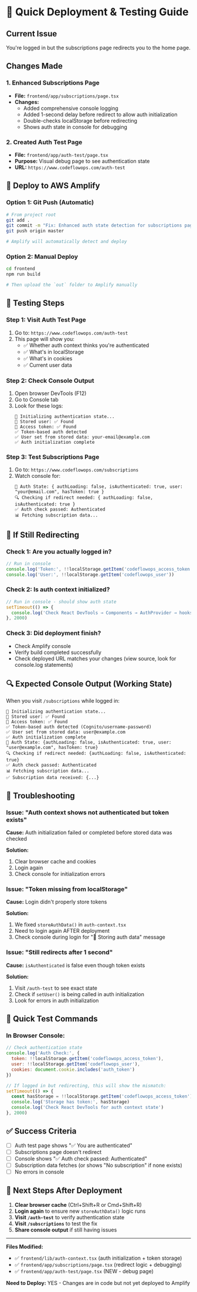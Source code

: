 # 🚀 Quick Deployment & Testing Guide

## Current Issue
You're logged in but the subscriptions page redirects you to the home page.

## Changes Made

### 1. Enhanced Subscriptions Page
- **File:** `frontend/app/subscriptions/page.tsx`
- **Changes:**
  - Added comprehensive console logging
  - Added 1-second delay before redirect to allow auth initialization
  - Double-checks localStorage before redirecting
  - Shows auth state in console for debugging

### 2. Created Auth Test Page
- **File:** `frontend/app/auth-test/page.tsx`
- **Purpose:** Visual debug page to see authentication state
- **URL:** `https://www.codeflowops.com/auth-test`

## 🔧 Deploy to AWS Amplify

### Option 1: Git Push (Automatic)
```bash
# From project root
git add .
git commit -m "Fix: Enhanced auth state detection for subscriptions page"
git push origin master

# Amplify will automatically detect and deploy
```

### Option 2: Manual Deploy
```bash
cd frontend
npm run build

# Then upload the `out` folder to Amplify manually
```

## 🧪 Testing Steps

### Step 1: Visit Auth Test Page
1. Go to: `https://www.codeflowops.com/auth-test`
2. This page will show you:
   - ✅ Whether auth context thinks you're authenticated
   - ✅ What's in localStorage
   - ✅ What's in cookies
   - ✅ Current user data

### Step 2: Check Console Output
1. Open browser DevTools (F12)
2. Go to Console tab
3. Look for these logs:
   ```
   🔄 Initializing authentication state...
   📝 Stored user: ✅ Found
   🔑 Access token: ✅ Found
   ✅ Token-based auth detected
   ✅ User set from stored data: your-email@example.com
   ✅ Auth initialization complete
   ```

### Step 3: Test Subscriptions Page
1. Go to: `https://www.codeflowops.com/subscriptions`
2. Watch console for:
   ```
   🔐 Auth State: { authLoading: false, isAuthenticated: true, user: "your@email.com", hasToken: true }
   🔍 Checking if redirect needed: { authLoading: false, isAuthenticated: true }
   ✅ Auth check passed: Authenticated
   📊 Fetching subscription data...
   ```

## 🐛 If Still Redirecting

### Check 1: Are you actually logged in?
```javascript
// Run in console
console.log('Token:', !!localStorage.getItem('codeflowops_access_token'))
console.log('User:', !!localStorage.getItem('codeflowops_user'))
```

### Check 2: Is auth context initialized?
```javascript
// Run in console - should show auth state
setTimeout(() => {
  console.log('Check React DevTools → Components → AuthProvider → hooks → user')
}, 2000)
```

### Check 3: Did deployment finish?
- Check Amplify console
- Verify build completed successfully
- Check deployed URL matches your changes (view source, look for console.log statements)

## 🔍 Expected Console Output (Working State)

When you visit `/subscriptions` while logged in:

```
🔄 Initializing authentication state...
📝 Stored user: ✅ Found
🔑 Access token: ✅ Found
✅ Token-based auth detected (Cognito/username-password)
✅ User set from stored data: user@example.com
✅ Auth initialization complete
🔐 Auth State: {authLoading: false, isAuthenticated: true, user: "user@example.com", hasToken: true}
🔍 Checking if redirect needed: {authLoading: false, isAuthenticated: true}
✅ Auth check passed: Authenticated
📊 Fetching subscription data...
✅ Subscription data received: {...}
```

## 🚨 Troubleshooting

### Issue: "Auth context shows not authenticated but token exists"
**Cause:** Auth initialization failed or completed before stored data was checked

**Solution:**
1. Clear browser cache and cookies
2. Login again
3. Check console for initialization errors

### Issue: "Token missing from localStorage"
**Cause:** Login didn't properly store tokens

**Solution:**
1. We fixed `storeAuthData()` in `auth-context.tsx`
2. Need to login again AFTER deployment
3. Check console during login for "💾 Storing auth data" message

### Issue: "Still redirects after 1 second"
**Cause:** `isAuthenticated` is false even though token exists

**Solution:**
1. Visit `/auth-test` to see exact state
2. Check if `setUser()` is being called in auth initialization
3. Look for errors in auth initialization

## 📝 Quick Test Commands

### In Browser Console:
```javascript
// Check authentication state
console.log('Auth Check:', {
  token: !!localStorage.getItem('codeflowops_access_token'),
  user: !!localStorage.getItem('codeflowops_user'),
  cookies: document.cookie.includes('auth_token')
})

// If logged in but redirecting, this will show the mismatch:
setTimeout(() => {
  const hasStorage = !!localStorage.getItem('codeflowops_access_token')
  console.log('Storage has token:', hasStorage)
  console.log('Check React DevTools for auth context state')
}, 2000)
```

## ✅ Success Criteria

- [ ] Auth test page shows "✅ You are authenticated"
- [ ] Subscriptions page doesn't redirect
- [ ] Console shows "✅ Auth check passed: Authenticated"
- [ ] Subscription data fetches (or shows "No subscription" if none exists)
- [ ] No errors in console

## 🎯 Next Steps After Deployment

1. **Clear browser cache** (Ctrl+Shift+R or Cmd+Shift+R)
2. **Login again** to ensure new `storeAuthData()` logic runs
3. **Visit `/auth-test`** to verify authentication state
4. **Visit `/subscriptions`** to test the fix
5. **Share console output** if still having issues

---

**Files Modified:**
- ✅ `frontend/lib/auth-context.tsx` (auth initialization + token storage)
- ✅ `frontend/app/subscriptions/page.tsx` (redirect logic + debugging)
- ✅ `frontend/app/auth-test/page.tsx` (NEW - debug page)

**Need to Deploy:** YES - Changes are in code but not yet deployed to Amplify

